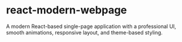 # react-modern-webpage
A modern React-based single-page application with a professional UI, smooth animations, responsive layout, and theme-based styling. 
